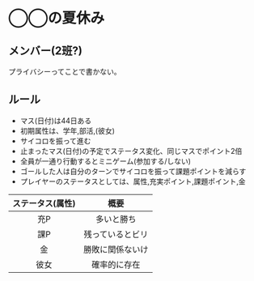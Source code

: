 # ◯◯の夏休み

## メンバー(2班?)
プライバシーってことで書かない。

## ルール
- マス(日付)は44日ある
- 初期属性は、学年,部活,(彼女)
- サイコロを振って進む
- 止まったマス(日付)の予定でステータス変化、同じマスでポイント2倍
- 全員が一通り行動するとミニゲーム(参加する/しない)
- ゴールした人は自分のターンでサイコロを振って課題ポイントを減らす
- プレイヤーのステータスとしては、属性,充実ポイント,課題ポイント,金

| ステータス(属性) | 概要 |
|:-:|:-:|
|充P|多いと勝ち|
|課P|残っているとビリ|
|金| 勝敗に関係ないけ|
|彼女|確率的に存在|